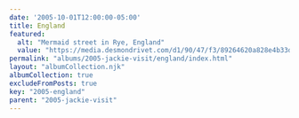 ```yaml
---
date: '2005-10-01T12:00:00-05:00'
title: England
featured:
  alt: "Mermaid street in Rye, England"
  value: "https://media.desmondrivet.com/d1/90/47/f3/89264620a828e4b33d691add8e333cc853d72b0c15a86a1c139034f9.jpg"
permalink: "albums/2005-jackie-visit/england/index.html"
layout: "albumCollection.njk"
albumCollection: true
excludeFromPosts: true
key: "2005-england"
parent: "2005-jackie-visit"
---
```

